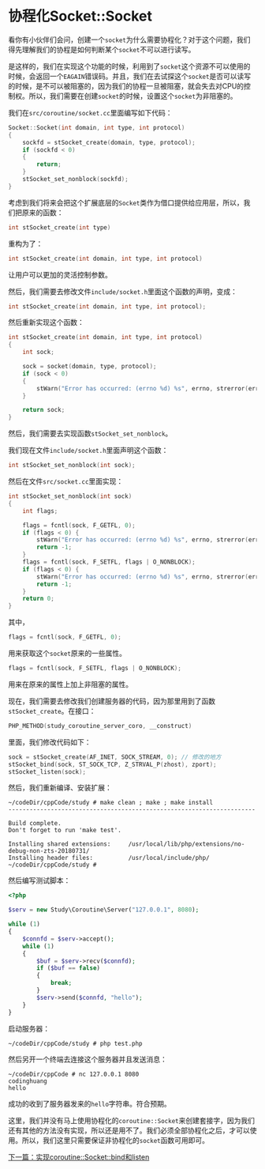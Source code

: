 # 协程化Socket::Socket

看你有小伙伴们会问，创建一个`socket`为什么需要协程化？对于这个问题，我们得先理解我们的协程是如何判断某个`socket`不可以进行读写。

是这样的，我们在实现这个功能的时候，利用到了`socket`这个资源不可以使用的时候，会返回一个`EAGAIN`错误码。并且，我们在去试探这个`socket`是否可以读写的时候，是不可以被阻塞的，因为我们的协程一旦被阻塞，就会失去对CPU的控制权。所以，我们需要在创建`socket`的时候，设置这个`socket`为非阻塞的。

我们在`src/coroutine/socket.cc`里面编写如下代码：

```cpp
Socket::Socket(int domain, int type, int protocol)
{
    sockfd = stSocket_create(domain, type, protocol);
    if (sockfd < 0)
    {
        return;
    }
    stSocket_set_nonblock(sockfd);
}
```

考虑到我们将来会把这个扩展底层的`Socket`类作为借口提供给应用层，所以，我们把原来的函数：

```cpp
int stSocket_create(int type)
```

重构为了：

```cpp
int stSocket_create(int domain, int type, int protocol)
```

让用户可以更加的灵活控制参数。

然后，我们需要去修改文件`include/socket.h`里面这个函数的声明，变成：

```cpp
int stSocket_create(int domain, int type, int protocol);
```

然后重新实现这个函数：

```cpp
int stSocket_create(int domain, int type, int protocol)
{
    int sock;

    sock = socket(domain, type, protocol);
    if (sock < 0)
    {
        stWarn("Error has occurred: (errno %d) %s", errno, strerror(errno));
    }

    return sock;
}
```

然后，我们需要去实现函数`stSocket_set_nonblock`。

我们现在文件`include/socket.h`里面声明这个函数：

```cpp
int stSocket_set_nonblock(int sock);
```

然后在文件`src/socket.cc`里面实现：

```cpp
int stSocket_set_nonblock(int sock)
{
    int flags;

    flags = fcntl(sock, F_GETFL, 0);
    if (flags < 0) {
        stWarn("Error has occurred: (errno %d) %s", errno, strerror(errno));
        return -1;
    }
    flags = fcntl(sock, F_SETFL, flags | O_NONBLOCK);
    if (flags < 0) {
        stWarn("Error has occurred: (errno %d) %s", errno, strerror(errno));
        return -1;
    }
    return 0;
}
```

其中，

```cpp
flags = fcntl(sock, F_GETFL, 0);
```

用来获取这个`socket`原来的一些属性。

```cpp
flags = fcntl(sock, F_SETFL, flags | O_NONBLOCK);
```

用来在原来的属性上加上非阻塞的属性。

现在，我们需要去修改我们创建服务器的代码，因为那里用到了函数`stSocket_create`。在接口：

```cpp
PHP_METHOD(study_coroutine_server_coro, __construct)
```

里面，我们修改代码如下：

```cpp
sock = stSocket_create(AF_INET, SOCK_STREAM, 0); // 修改的地方
stSocket_bind(sock, ST_SOCK_TCP, Z_STRVAL_P(zhost), zport);
stSocket_listen(sock);
```

然后，我们重新编译、安装扩展：

```shell
~/codeDir/cppCode/study # make clean ; make ; make install
----------------------------------------------------------------------

Build complete.
Don't forget to run 'make test'.

Installing shared extensions:     /usr/local/lib/php/extensions/no-debug-non-zts-20180731/
Installing header files:          /usr/local/include/php/
~/codeDir/cppCode/study # 
```

然后编写测试脚本：

```php
<?php

$serv = new Study\Coroutine\Server("127.0.0.1", 8080);

while (1)
{
    $connfd = $serv->accept();
    while (1)
    {
        $buf = $serv->recv($connfd);
        if ($buf == false)
        {
            break;
        }
        $serv->send($connfd, "hello");
    }
}
```

启动服务器：

```shell
~/codeDir/cppCode/study # php test.php 

```

然后另开一个终端去连接这个服务器并且发送消息：

```shell
~/codeDir/cppCode # nc 127.0.0.1 8080
codinghuang
hello
```

成功的收到了服务器发来的`hello`字符串。符合预期。

这里，我们并没有马上使用协程化的`coroutine::Socket`来创建套接字，因为我们还有其他的方法没有实现，所以还是用不了。我们必须全部协程化之后，才可以使用。所以，我们这里只需要保证非协程化的`socket`函数可用即可。

[下一篇：实现coroutine::Socket::bind和listen](./《PHP扩展开发》-协程-实现coroutine::Socket::bind和listen.md)


